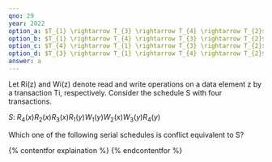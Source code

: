```yaml
---
qno: 29
year: 2022
option_a: $T_{1} \rightarrow T_{3} \rightarrow T_{4} \rightarrow T_{2}$
option_b: $T_{1} \rightarrow T_{4} \rightarrow T_{3} \rightarrow T_{2}$
option_c: $T_{4} \rightarrow T_{1} \rightarrow T_{3} \rightarrow T_{2}$
option_d: $T_{3} \rightarrow T_{1} \rightarrow T_{4} \rightarrow T_{2}$
answer: a
---
```


Let Ri(z) and Wi(z) denote read and write operations on a data element z by a transaction Ti, respectively. Consider the schedule S with four transactions. 

$S: \; R_{4}(x) R_{2}(x) R_{3}(x)R_{1}(y) W_{1}(y) W_{2}(x) W_{3}(y) R_{4}(y)$

Which one of the following serial schedules is conflict equivalent to S?

{% contentfor explaination %}
{% endcontentfor %}